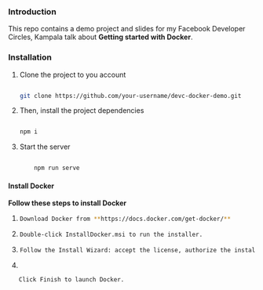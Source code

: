 ### Introduction

This repo contains a demo project and slides for my Facebook Developer Circles, Kampala talk about **Getting started with Docker**.


### Installation

1. Clone the project to you account

   ```bash

   git clone https://github.com/your-username/devc-docker-demo.git

   ```

2. Then, install the project dependencies

   ```bash

   npm i

   ```

3. Start the server

   ```bash

       npm run serve

   ```


#### Install Docker 

**Follow these steps to install Docker**

1. 
   ```bash
   Download Docker from **https://docs.docker.com/get-docker/**
   ``` 

2. 
   ```bash
   Double-click InstallDocker.msi to run the installer.
   ``` 
3. 
   ```bash
   Follow the Install Wizard: accept the license, authorize the installer, and proceed with the install.
   ```
4. 
```bash
   Click Finish to launch Docker.
```